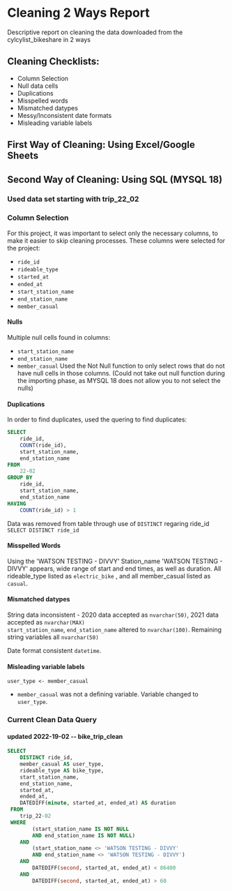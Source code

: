 # Cleaning 2 Ways Report
Descriptive report on cleaning the data downloaded from the cylcylist_bikeshare in 2 ways
  
## Cleaning Checklists:
* Column Selection
* Null data cells
* Duplications
* Misspelled words
* Mismatched datypes
* Messy/Inconsistent date formats
* Misleading variable labels

## First Way of Cleaning: Using Excel/Google Sheets

## Second Way of Cleaning: Using SQL (MYSQL 18)
### Used data set starting with trip_22_02

### Column Selection
For this project, it was important to select only the necessary columns, to make it easier to skip cleaning processes. These columns were selected for the project:
  * `ride_id`
  * `rideable_type`
  * `started_at`
  * `ended_at`
  * `start_station_name`
  * `end_station_name`
  * `member_casual`

#### Nulls
Multiple null cells found in columns:
  * `start_station_name`
  * `end_station_name`
  * `member_casual`
Used the Not Null function to only select rows that do not have null cells in those columns.
(Could not take out null function during the importing phase, as MYSQL 18 does not allow you to not select the nulls)

#### Duplications
In order to find duplicates, used the quering to find duplicates:
```SQL
SELECT 
	ride_id, 
	COUNT(ride_id), 
	start_station_name, 
	end_station_name
FROM 
	22-02
GROUP BY 
	ride_id, 
	start_station_name, 
	end_station_name
HAVING 
	COUNT(ride_id) > 1
```
Data was removed from table through use of `DISTINCT` regaring ride_id  
`SELECT DISTINCT ride_id`  
 
#### Misspelled Words

Using the 'WATSON TESTING - DIVVY'
Station_name 'WATSON TESTING - DIVVY' appears, wide range of start and end times, as well as duration. All rideable_type listed as `electric_bike` , and all member_casual listed as `casual`. 
  
#### Mismatched datypes
String data inconsistent - 2020 data accepted as `nvarchar(50)`, 2021 data accepted as `nvarchar(MAX)`  
`start_station_name`, `end_station_name` altered to `nvarchar(100)`. Remaining string variables all `nvarchar(50)`
 
Date format consistent `datetime`.

#### Misleading variable labels
`user_type <- member_casual`  
* `member_casual` was not a defining variable. Variable changed to `user_type`.  
  
### Current Clean Data Query
#### updated 2022-19-02 -- bike_trip_clean
  
```SQL
SELECT
	DISTINCT ride_id,
	member_casual AS user_type,
	rideable_type AS bike_type,
	start_station_name,
	end_station_name,
	started_at,
	ended_at,
	DATEDIFF(minute, started_at, ended_at) AS duration
 FROM
	trip_22-02
 WHERE
		(start_station_name IS NOT NULL 
		AND end_station_name IS NOT NULL)
	AND
		(start_station_name <> 'WATSON TESTING - DIVVY'
		AND end_station_name <> 'WATSON TESTING - DIVVY')
	AND
		DATEDIFF(second, started_at, ended_at) < 86400
	AND 
		DATEDIFF(second, started_at, ended_at) > 60
    
